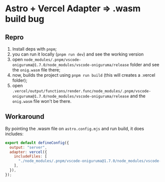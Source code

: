 # Astro + Vercel Adapter => .wasm build bug

## Repro

1. Install deps with `pnpm`;
2. you can run it locally (`pnpm run dev`) and see the working version
3. open `node_modules/.pnpm/vscode-oniguruma@1.7.0/node_modules/vscode-oniguruma/release` folder and see the `onig.wasm` file there;
4. now, builds the project using `pnpm run build` (this will creates a .vercel folder);
5. open `.vercel/output/functions/render.func/node_modules/.pnpm/vscode-oniguruma@1.7.0/node_modules/vscode-oniguruma/release` and the `onig.wasm` file won't be there.

## Workaround

By pointing the .wasm file on `astro.config.mjs` and run build, it does includes:

```js
export default defineConfig({
  output: "server",
  adapter: vercel({
    includeFiles: [
      "./node_modules/.pnpm/vscode-oniguruma@1.7.0/node_modules/vscode-oniguruma/release/onig.wasm",
    ],
  }),
});
```
